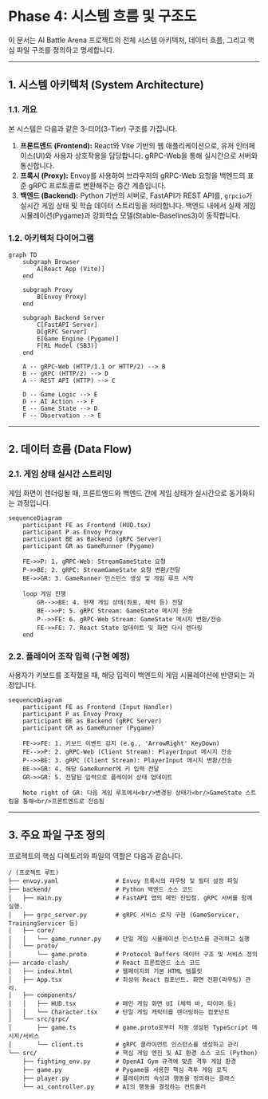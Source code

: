 # Phase 4: 시스템 흐름 및 구조도

이 문서는 AI Battle Arena 프로젝트의 전체 시스템 아키텍처, 데이터 흐름, 그리고 핵심 파일 구조를 정의하고 명세합니다.

---

## 1. 시스템 아키텍처 (System Architecture)

### 1.1. 개요

본 시스템은 다음과 같은 3-티어(3-Tier) 구조를 가집니다.

1.  **프론트엔드 (Frontend):** React와 Vite 기반의 웹 애플리케이션으로, 유저 인터페이스(UI)와 사용자 상호작용을 담당합니다. gRPC-Web을 통해 실시간으로 서버와 통신합니다.
2.  **프록시 (Proxy):** Envoy를 사용하여 브라우저의 gRPC-Web 요청을 백엔드의 표준 gRPC 프로토콜로 변환해주는 중간 계층입니다.
3.  **백엔드 (Backend):** Python 기반의 서버로, FastAPI가 REST API를, `grpcio`가 실시간 게임 상태 및 학습 데이터 스트리밍을 처리합니다. 백엔드 내에서 실제 게임 시뮬레이션(Pygame)과 강화학습 모델(Stable-Baselines3)이 동작합니다.

### 1.2. 아키텍처 다이어그램

```mermaid
graph TD
    subgraph Browser
        A[React App (Vite)]
    end

    subgraph Proxy
        B[Envoy Proxy]
    end

    subgraph Backend Server
        C[FastAPI Server]
        D[gRPC Server]
        E[Game Engine (Pygame)]
        F[RL Model (SB3)]
    end

    A -- gRPC-Web (HTTP/1.1 or HTTP/2) --> B
    B -- gRPC (HTTP/2) --> D
    A -- REST API (HTTP) --> C

    D -- Game Logic --> E
    D -- AI Action --> F
    E -- Game State --> D
    F -- Observation --> E
```

---

## 2. 데이터 흐름 (Data Flow)

### 2.1. 게임 상태 실시간 스트리밍

게임 화면이 렌더링될 때, 프론트엔드와 백엔드 간에 게임 상태가 실시간으로 동기화되는 과정입니다.

```mermaid
sequenceDiagram
    participant FE as Frontend (HUD.tsx)
    participant P as Envoy Proxy
    participant BE as Backend (gRPC Server)
    participant GR as GameRunner (Pygame)

    FE->>P: 1. gRPC-Web: StreamGameState 요청
    P->>BE: 2. gRPC: StreamGameState 요청 변환/전달
    BE->>GR: 3. GameRunner 인스턴스 생성 및 게임 루프 시작
    
    loop 게임 진행
        GR-->>BE: 4. 현재 게임 상태(좌표, 체력 등) 전달
        BE-->>P: 5. gRPC Stream: GameState 메시지 전송
        P-->>FE: 6. gRPC-Web Stream: GameState 메시지 변환/전송
        FE->>FE: 7. React State 업데이트 및 화면 다시 렌더링
    end
```

### 2.2. 플레이어 조작 입력 (구현 예정)

사용자가 키보드를 조작했을 때, 해당 입력이 백엔드의 게임 시뮬레이션에 반영되는 과정입니다.

```mermaid
sequenceDiagram
    participant FE as Frontend (Input Handler)
    participant P as Envoy Proxy
    participant BE as Backend (gRPC Server)
    participant GR as GameRunner (Pygame)

    FE->>FE: 1. 키보드 이벤트 감지 (e.g., 'ArrowRight' KeyDown)
    FE-->>P: 2. gRPC-Web (Client Stream): PlayerInput 메시지 전송
    P-->>BE: 3. gRPC (Client Stream): PlayerInput 메시지 변환/전송
    BE->>GR: 4. 해당 GameRunner에 키 입력 전달
    GR->>GR: 5. 전달된 입력으로 플레이어 상태 업데이트
    
    Note right of GR: 다음 게임 루프에서<br/>변경된 상태가<br/>GameState 스트림을 통해<br/>프론트엔드로 전송됨
```

---

## 3. 주요 파일 구조 정의

프로젝트의 핵심 디렉토리와 파일의 역할은 다음과 같습니다.

```
/ (프로젝트 루트)
├── envoy.yaml                # Envoy 프록시의 라우팅 및 필터 설정 파일
├── backend/                  # Python 백엔드 소스 코드
│   ├── main.py               # FastAPI 앱의 메인 진입점. gRPC 서버를 함께 실행.
│   ├── grpc_server.py        # gRPC 서비스 로직 구현 (GameServicer, TrainingServicer 등)
│   ├── core/
│   │   └── game_runner.py    # 단일 게임 시뮬레이션 인스턴스를 관리하고 실행
│   └── proto/
│       └── game.proto        # Protocol Buffers 데이터 구조 및 서비스 정의
├── arcade-clash/             # React 프론트엔드 소스 코드
│   ├── index.html            # 웹페이지의 기본 HTML 템플릿
│   ├── App.tsx               # 최상위 React 컴포넌트. 화면 전환(라우팅) 관리.
│   ├── components/
│   │   ├── HUD.tsx           # 메인 게임 화면 UI (체력 바, 타이머 등)
│   │   └── Character.tsx     # 단일 게임 캐릭터를 렌더링하는 컴포넌트
│   └── src/grpc/
│       ├── game.ts           # game.proto로부터 자동 생성된 TypeScript 메시지/서비스
│       └── client.ts         # gRPC 클라이언트 인스턴스를 생성하고 관리
└── src/                      # 핵심 게임 엔진 및 AI 환경 소스 코드 (Python)
    ├── fighting_env.py       # OpenAI Gym 규격에 맞춘 격투 게임 환경
    ├── game.py               # Pygame을 사용한 핵심 격투 게임 로직
    ├── player.py             # 플레이어의 속성과 행동을 정의하는 클래스
    └── ai_controller.py      # AI의 행동을 결정하는 컨트롤러
```
